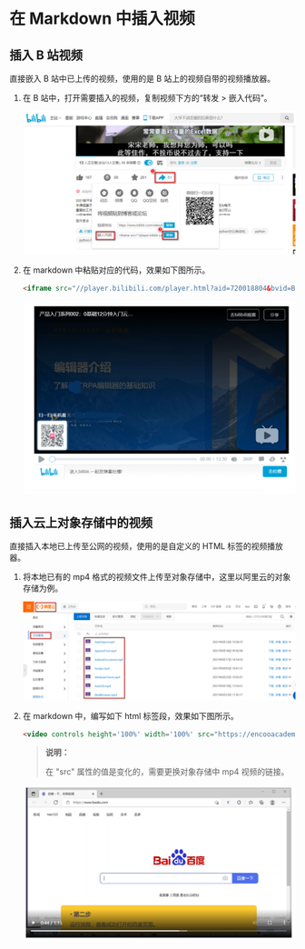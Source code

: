 # 在 Markdown 中插入视频

## 插入 B 站视频

直接嵌入 B 站中已上传的视频，使用的是 B 站上的视频自带的视频播放器。

1. 在 B 站中，打开需要插入的视频，复制视频下方的“转发 > 嵌入代码”。

    ![20210901150739](https://raw.githubusercontent.com/WangXin008/ProductHelpDocumentation/main/images/20210901150739.png)

2. 在 markdown 中粘贴对应的代码，效果如下图所示。

    ```html
    <iframe src="//player.bilibili.com/player.html?aid=720018804&bvid=BV1qQ4y1Y7V2&cid=395043780&page=1" scrolling="no" border="0" frameborder="no" framespacing="0" allowfullscreen="true"  width="700px" height="472px"> </iframe>

    ```

    ![20210901152028](https://raw.githubusercontent.com/WangXin008/ProductHelpDocumentation/main/images/20210901152028.png)

## 插入云上对象存储中的视频

直接插入本地已上传至公网的视频，使用的是自定义的 HTML 标签的视频播放器。

1. 将本地已有的 mp4 格式的视频文件上传至对象存储中，这里以阿里云的对象存储为例。

    ![20210901153523](https://raw.githubusercontent.com/WangXin008/ProductHelpDocumentation/main/images/20210901153523.png)

2. 在 markdown 中，编写如下 html 标签段，效果如下图所示。

    ```html
    <video controls height='100%' width='100%' src="https://encooacademy.oss-cn-shanghai.aliyuncs.com/activity/OpenBrowser.mp4"></video>

    ```

    > **说明：**
    >
    > 在 "src" 属性的值是变化的，需要更换对象存储中 mp4 视频的链接。

    ![20210901154520](https://raw.githubusercontent.com/WangXin008/ProductHelpDocumentation/main/images/20210901154520.png)
